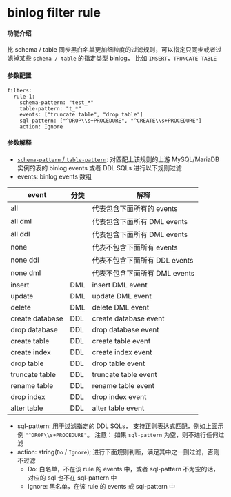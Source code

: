 binlog filter rule
===

#### 功能介绍

比 schema / table 同步黑白名单更加细粒度的过滤规则，可以指定只同步或者过滤掉某些 `schema / table` 的指定类型 binlog， 比如 `INSERT`，`TRUNCATE TABLE`

#### 参数配置

```
filters:
  rule-1:
    schema-pattern: "test_*"
    ​table-pattern: "t_*"
    ​events: ["truncate table", "drop table"]
    sql-pattern: ["^DROP\\s+PROCEDURE", "^CREATE\\s+PROCEDURE"]
    ​action: Ignore
```

#### 参数解释

- [`schema-pattern` / `table-pattern`](./table-selector.md): 对匹配上该规则的上游 MySQL/MariaDB 实例的表的 binlog events 或者 DDL SQLs 进行以下规则过滤
- events: binlog events 数组

| event           | 分类 | 解释                           |
| --------------- | ---- | ----------------------------- |
| all             |      | 代表包含下面所有的 events        |
| all dml         |      | 代表包含下面所有 DML events     |
| all ddl         |      | 代表包含下面所有 DML events     |
| none            |      | 代表不包含下面所有 events        |
| none ddl        |      | 代表不包含下面所有 DDL events    |
| none dml        |      | 代表不包含下面所有 DML events    |
| insert          | DML  | insert DML event              |
| update          | DML  | update DML event              |
| delete          | DML  | delete DML event              |
| create database | DDL  | create database event         |
| drop database   | DDL  | drop database event           |
| create table    | DDL  | create table event            |
| create index    | DDL  | create index event            |
| drop table      | DDL  | drop table event              |
| truncate table  | DDL  | truncate table event          |
| rename table    | DDL  | rename table event            |
| drop index      | DDL  | drop index event              |
| alter table     | DDL  | alter table event             |
- sql-pattern: 用于过滤指定的 DDL SQLs， 支持正则表达式匹配，例如上面示例 `"^DROP\\s+PROCEDURE"`。 注意： 如果 `sql-pattern` 为空，则不进行任何过滤
- action: string(`Do` / `Ignore`);  进行下面规则判断，满足其中之一则过滤，否则不过滤
    - Do: 白名单，不在该 rule 的 events 中，或者 sql-pattern 不为空的话，对应的 sql 也不在 sql-pattern 中
    - Ignore: 黑名单，在该 rule 的 events 或 sql-pattern 中